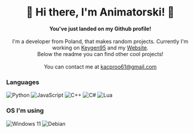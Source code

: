 <h1 align="center">👋 Hi there, I'm Animatorski! 👋</h1>
<p align="center"><b>You've just landed on my Github profile!</b><br><br>I'm a developer from Poland, that makes random projects. Currently I'm working on <a href="https://github.com/Animatorski/keygen95">Keygen95</a> and my <a href="https://animatorski.github.io/">Website</a>. <br>Below the readme you can find other cool projects!<br><br>You can contact me at <a href="mailto:kacproo61@gmail.com">kacproo61@gmail.com</a></p>

### Languages
![Python](https://img.shields.io/badge/python-black?style=for-the-badge&logo=python)
![JavaScript](https://img.shields.io/badge/javascript-black?style=for-the-badge&logo=javascript)
![C++](https://img.shields.io/badge/c++-black?style=for-the-badge&logo=cplusplus)
![C#](https://img.shields.io/badge/c%23-black?style=for-the-badge&logo=csharp)
![Lua](https://img.shields.io/badge/lua-black?style=for-the-badge&logo=lua)

### OS I'm using
![Windows 11](https://img.shields.io/badge/windows%2011-black?style=for-the-badge&logo=windows11)
![Debian](https://img.shields.io/badge/debian%2011%20%28GNU/Linux%29-black?style=for-the-badge&logo=debian)
